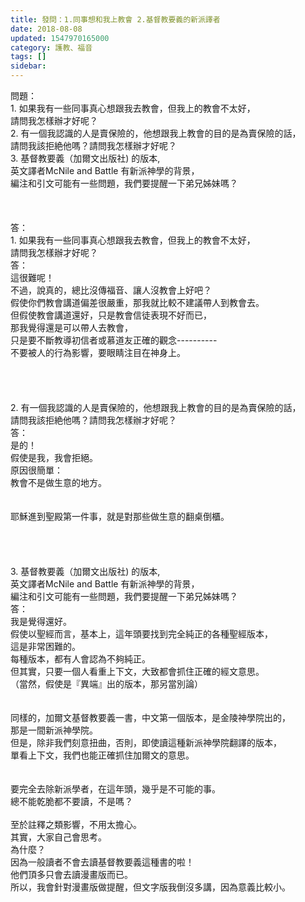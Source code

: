 ```yaml
---
title: 發問：1.同事想和我上教會 2.基督教要義的新派譯者
date: 2018-08-08
updated: 1547970165000
category: 護教、福音
tags: []
sidebar: 
---
```


<p>問題：<br/>1. 如果我有一些同事真心想跟我去教會，但我上的教會不太好，<br/>請問我怎樣辦才好呢？ <br/>2. 有一個我認識的人是賣保險的，他想跟我上教會的目的是為賣保險的話，<br/>請問我該拒絶他嗎？請問我怎樣辦才好呢？<br/> 3. 基督教要義（加爾文出版社) 的版本, <br/>英文譯者McNile and Battle 有新派神學的背景，<br/>編注和引文可能有一些問題，我們要提醒一下弟兄姊妹嗎？<br/><!--more--><br/><br/><br/>答：<br/>1.	如果我有一些同事真心想跟我去教會，但我上的教會不太好，<br/>請問我怎樣辦才好呢？<br/>答：<br/>這很難呢！<br/>不過，說真的，總比沒傳福音、讓人沒教會上好吧？<br/>假使你們教會講道偏差很嚴重，那我就比較不建議帶人到教會去。<br/>但假使教會講道還好，只是教會信徒表現不好而已，<br/>那我覺得還是可以帶人去教會，<br/>只是要不斷教導初信者或慕道友正確的觀念----------<br/>不要被人的行為影響，要眼睛注目在神身上。<br/> <br/> <br/><br/><br/>2. 有一個我認識的人是賣保險的，他想跟我上教會的目的是為賣保險的話，<br/>請問我該拒絶他嗎？請問我怎樣辦才好呢？<br/>答：<br/>是的！<br/>假使是我，我會拒絕。<br/>原因很簡單：<br/>教會不是做生意的地方。<br/> <br/><br/>耶穌進到聖殿第一件事，就是對那些做生意的翻桌倒櫃。<br/> <br/> <br/><br/><br/>3. 基督教要義（加爾文出版社) 的版本, <br/>英文譯者McNile and Battle 有新派神學的背景，<br/>編注和引文可能有一些問題，我們要提醒一下弟兄姊妹嗎？<br/>答：<br/>我是覺得還好。<br/>假使以聖經而言，基本上，這年頭要找到完全純正的各種聖經版本，<br/>這是非常困難的。<br/>每種版本，都有人會認為不夠純正。<br/>但其實，只要一個人看重上下文，大致都會抓住正確的經文意思。<br/>（當然，假使是『異端』出的版本，那另當別論）<br/><br/> <br/>同樣的，加爾文基督教要義一書，中文第一個版本，是金陵神學院出的，<br/>那是一間新派神學院。<br/>但是，除非我們刻意扭曲，否則，即使讀這種新派神學院翻譯的版本，<br/>單看上下文，我們也能正確抓住加爾文的意思。<br/> <br/><br/>要完全去除新派學者，在這年頭，幾乎是不可能的事。<br/>總不能乾脆都不要讀，不是嗎？<br/> <br/>至於註釋之類影響，不用太擔心。<br/>其實，大家自己會思考。<br/>為什麼？<br/>因為一般讀者不會去讀基督教要義這種書的啦！<br/>他們頂多只會去讀漫畫版而已。<br/>所以，我會針對漫畫版做提醒，但文字版我倒沒多講，因為意義比較小。<br/> <br/> <br/></p>